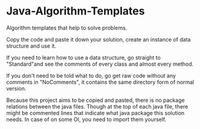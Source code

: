 # Java-Algorithm-Templates
Algorithm templates that help to solve problems.

Copy the code and paste it down your solution, create an instance of data structure and use it.



If you need to learn how to use a data structure, go straight to "Standard"and see the comments of every class and almost every method.

If you don't need to be told what to do, go get raw code without any comments in "NoComments", it contains the same directory form of normal version.



Because this project aims to be copied and pasted, there is no package relations between the java files. Though at the top of each java file, there might be commented lines that indicate what java package this solution needs. In case of on some OI, you need to import them yourself.
